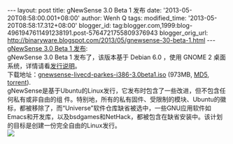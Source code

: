 --- layout: post title: gNewSense 3.0 Beta 1 发布 date:
'2013-05-20T08:58:00.001+08:00' author: Wenh Q tags: modified\_time:
'2013-05-20T08:58:17.312+08:00' blogger\_id:
tag:blogger.com,1999:blog-4961947611491238191.post-5764721755809376943
blogger\_orig\_url:
http://binaryware.blogspot.com/2013/05/gnewsense-30-beta-1.html ---
[gNewSense 3.0 Beta 1
发布](http://www.oschina.net/news/40643/gnewsense-3-0-beta1):\
gNewSense 3.0 Beta 1 发布了，该版本基于 Debian 6.0 ，使用 GNOME 2
桌面系统，详情请看[发行说明](http://lists.nongnu.org/archive/html/gnewsense-users/2013-05/msg00001.html)。\
下载地址：[gnewsense-livecd-parkes-i386-3.0beta1.iso](http://cdimage.gnewsense.org/gnewsense-livecd-parkes-i386-3.0beta1.iso)
(973MB, [MD5](http://cdimage.gnewsense.org/MD5SUMS),
[torrent](http://cdimage.gnewsense.org/gnewsense-livecd-parkes-i386-3.0beta1.iso.torrent)).\
gNewSense是基于Ubuntu的Linux发行，它发布时包含了一些改进，但不包含任何私有或非自由的组
件。特别地，所有的私有固件、受限制的模块、Ubuntu的徽标，都被移除了，而“Universe”软件仓库缺省被选中，一些GNU应用软件如
Emacs和开发库，以及bsdgames和NetHack，都被包含在缺省安装中。该计划的目标是创建一份完全自由的Linux发行。\
![](http://static.oschina.net/uploads/space/2013/0520/080009_abg6_12.png)
